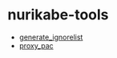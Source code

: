 # nurikabe-tools

* [generate_ignorelist](./generate_ignorelist/README.md)
* [proxy_pac](./proxy_pac/README.md)
